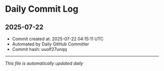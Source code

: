 # Daily Commit Log

## 2025-07-22

- Commit created at: 2025-07-22 04:15:11 UTC
- Automated by Daily GitHub Committer
- Commit hash: uuolf27unqq

---
*This file is automatically updated daily*